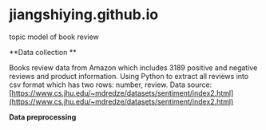 # jiangshiying.github.io
topic model of book review

**Data collection **

Books review data from Amazon which includes 3189 positive and negative reviews and product information.
Using Python to extract all reviews into csv format which has two rows: number, review.
Data source: [https://www.cs.jhu.edu/~mdredze/datasets/sentiment/index2.html](https://www.cs.jhu.edu/~mdredze/datasets/sentiment/index2.html)

**Data preprocessing**




